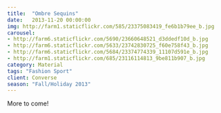 ```yaml
---
title:  "Ombre Sequins"
date:   2013-11-20 00:00:00
img: http://farm1.staticflickr.com/585/23375083419_fe6b1b79ee_b.jpg
carousel:
- http://farm6.staticflickr.com/5690/23660648521_d3ddedf10d_b.jpg
- http://farm6.staticflickr.com/5633/23742830725_f60e758f43_b.jpg
- http://farm6.staticflickr.com/5684/23374774339_11107d591e_b.jpg
- http://farm1.staticflickr.com/685/23116114813_9be811b907_b.jpg
category: Material
tags: "Fashion Sport"
client: Converse
season: "Fall/Holiday 2013"
---
```

More to come!
